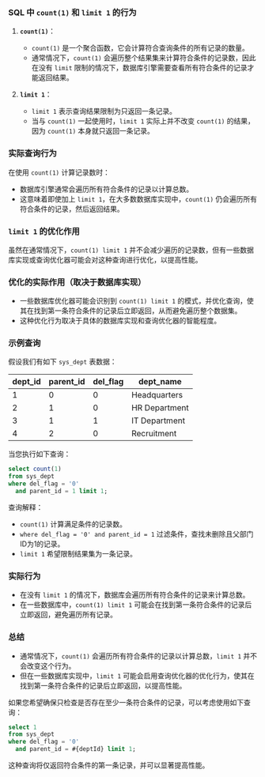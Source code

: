 ### SQL 中 `count(1)` 和 `limit 1` 的行为

1. **`count(1)`**：
    - `count(1)` 是一个聚合函数，它会计算符合查询条件的所有记录的数量。
    - 通常情况下，`count(1)` 会遍历整个结果集来计算符合条件的记录数，因此在没有 `limit` 限制的情况下，数据库引擎需要查看所有符合条件的记录才能返回结果。

2. **`limit 1`**：
    - `limit 1` 表示查询结果限制为只返回一条记录。
    - 当与 `count(1)` 一起使用时，`limit 1` 实际上并不改变 `count(1)` 的结果，因为 `count(1)` 本身就只返回一条记录。

### 实际查询行为

在使用 `count(1)` 计算记录数时：

- 数据库引擎通常会遍历所有符合条件的记录以计算总数。
- 这意味着即使加上 `limit 1`，在大多数数据库实现中，`count(1)` 仍会遍历所有符合条件的记录，然后返回结果。

### `limit 1` 的优化作用

虽然在通常情况下，`count(1) limit 1` 并不会减少遍历的记录数，但有一些数据库实现或查询优化器可能会对这种查询进行优化，以提高性能。

### 优化的实际作用（取决于数据库实现）

- 一些数据库优化器可能会识别到 `count(1) limit 1` 的模式，并优化查询，使其在找到第一条符合条件的记录后立即返回，从而避免遍历整个数据集。
- 这种优化行为取决于具体的数据库实现和查询优化器的智能程度。

### 示例查询

假设我们有如下 `sys_dept` 表数据：

| dept_id | parent_id | del_flag | dept_name     |
|---------|-----------|----------|---------------|
| 1       | 0         | 0        | Headquarters  |
| 2       | 1         | 0        | HR Department |
| 3       | 1         | 1        | IT Department |
| 4       | 2         | 0        | Recruitment   |

当您执行如下查询：

```sql
select count(1)
from sys_dept
where del_flag = '0'
  and parent_id = 1 limit 1;
```

查询解释：

- `count(1)` 计算满足条件的记录数。
- `where del_flag = '0' and parent_id = 1` 过滤条件，查找未删除且父部门ID为1的记录。
- `limit 1` 希望限制结果集为一条记录。

### 实际行为

- 在没有 `limit 1` 的情况下，数据库会遍历所有符合条件的记录来计算总数。
- 在一些数据库中，`count(1) limit 1` 可能会在找到第一条符合条件的记录后立即返回，避免遍历所有记录。

### 总结

- 通常情况下，`count(1)` 会遍历所有符合条件的记录以计算总数，`limit 1` 并不会改变这个行为。
- 但在一些数据库实现中，`limit 1` 可能会启用查询优化器的优化行为，使其在找到第一条符合条件的记录后立即返回，以提高性能。

如果您希望确保只检查是否存在至少一条符合条件的记录，可以考虑使用如下查询：

```sql
select 1
from sys_dept
where del_flag = '0'
  and parent_id = #{deptId} limit 1;
```

这种查询将仅返回符合条件的第一条记录，并可以显著提高性能。